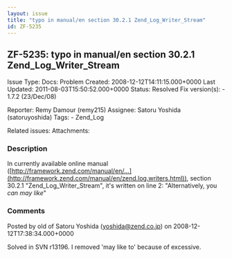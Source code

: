 ```yaml
---
layout: issue
title: "typo in manual/en section 30.2.1 Zend_Log_Writer_Stream"
id: ZF-5235
---
```


ZF-5235: typo in manual/en section 30.2.1 Zend\_Log\_Writer\_Stream
-------------------------------------------------------------------

 Issue Type: Docs: Problem Created: 2008-12-12T14:11:15.000+0000 Last Updated: 2011-08-03T15:50:52.000+0000 Status: Resolved Fix version(s): - 1.7.2 (23/Dec/08)
 
 Reporter:  Remy Damour (remy215)  Assignee:  Satoru Yoshida (satoruyoshida)  Tags: - Zend\_Log
 
 Related issues: 
 Attachments: 
### Description

In currently available online manual ([http://framework.zend.com/manual/en/…](http://framework.zend.com/manual/en/zend.log.writers.html)), section 30.2.1 "Zend\_Log\_Writer\_Stream", it's written on line 2: "Alternatively, you _can may like_"

 

 

### Comments

Posted by old of Satoru Yoshida (yoshida@zend.co.jp) on 2008-12-12T17:38:34.000+0000

Solved in SVN r13196. I removed 'may like to' because of excessive.

 

 